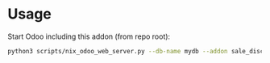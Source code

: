 # Usage

Start Odoo including this addon (from repo root):

```bash
python3 scripts/nix_odoo_web_server.py --db-name mydb --addon sale_discount_display_amount
```
